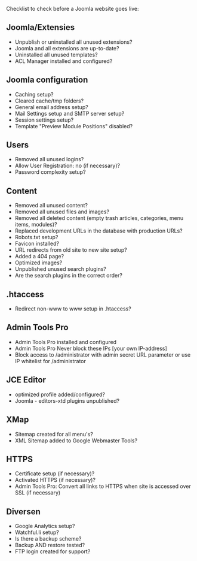 Checklist to check before a Joomla website goes live:

## Joomla/Extensies
* Unpublish or uninstalled all unused extensions?
* Joomla and all extensions are up-to-date?
* Uninstalled all unused templates?
* ACL Manager installed and configured?

## Joomla configuration
* Caching setup?
* Cleared cache/tmp folders?
* General email address setup?
* Mail Settings setup and SMTP server setup?
* Session settings setup?
* Template "Preview Module Positions" disabled?

## Users
* Removed all unused logins?
* Allow User Registration: no (if necessary)?
* Password complexity setup?

## Content
* Removed all unused content?
* Removed all unused files and images?
* Removed all deleted content (empty trash articles, categories, menu items, modules)?
* Replaced development URLs in the database with production URLs?
* Robots.txt setup?
* Favicon installed?
* URL redirects from old site to new site setup?
* Added a 404 page?
* Optimized images?
* Unpublished unused search plugins?
* Are the search plugins in the correct order?

## .htaccess
* Redirect non-www to www setup in .htaccess?

## Admin Tools Pro
* Admin Tools Pro installed and configured
* Admin Tools Pro Never block these IPs [your own IP-address]
* Block access to /administrator with admin secret URL parameter or use IP whitelist for /administrator

## JCE Editor
* optimized profile added/configured?
* Joomla - editors-xtd plugins unpublished?

## XMap
* Sitemap created for all menu's?
* XML Sitemap added to Google Webmaster Tools?

## HTTPS
* Certificate setup (if necessary)?
* Activated HTTPS (if necessary)?
* Admin Tools Pro: Convert all links to HTTPS when site is accessed over SSL (if necessary)

## Diversen
* Google Analytics setup?
* Watchful.li setup?
* Is there a backup scheme?
* Backup AND restore tested?
* FTP login created for support?
